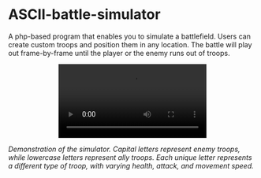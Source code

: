 # ASCII-battle-simulator
A php-based program that enables you to simulate a battlefield. Users can create custom troops and position them in any location.  The battle will play out frame-by-frame until the player or the enemy runs out of troops.

<div align = "center">
  <video src="https://github.com/c-coh/ASCII-battle-simulator/assets/119373344/b63333df-6e17-4df8-b383-b3874bb6fcde" alt="Sublime's custom image"/>
</div>

*Demonstration of the simulator. Capital letters represent enemy troops, while lowercase letters represent ally troops. Each unique letter represents a different type of troop, with varying health, attack, and movement speed.*
